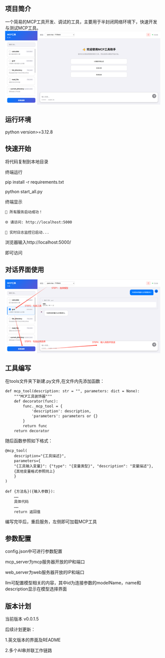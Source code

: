 ## 项目简介

一个简易的MCP工具开发、调试的工具，主要用于半封闭网络环境下，快速开发与测试MCP工具。
![界面图](pic/pic-1.png)


## 运行环境

python version>=3.12.8

## 快速开始

将代码复制到本地目录

终端运行

pip install -r requirements.txt

python start_all.py

终端显示

	🎉 所有服务启动成功！
	
	🌐 请访问: http://localhost:5000
	
	📝 实时日志监控已启动...

浏览器输入http://localhost:5000/

即可访问

## 对话界面使用

![对话界面使用图](pic/pic-2.png)

## 工具编写

在tools文件夹下新建.py文件,在文件内先添加函数：

	def mcp_tool(description: str = "", parameters: dict = None):
		"""MCP工具装饰器"""
		def decorator(func):
			func._mcp_tool = {
				'description': description,
				'parameters': parameters or {}
			}
			return func
		return decorator

随后函数参照如下格式：

	@mcp_tool(
	    description="{工具描述}",
	    parameters={
		"{工具输入变量}": {"type": "{变量类型}", "description": "变量描述"},
	  	{其他变量格式参照同上}
	    }
	)

	def {方法名}({输入参数}):
		……
		具体代码
		……
		return 返回值

编写完毕后，重启服务，左侧即可加载MCP工具

## 参数配置

config.json中可进行参数配置

mcp_server为mcp服务器开放的IP和端口

web_server为web服务器开放的IP和端口

llm可配置模型相关的内容，其中id为连接参数的modelName，name和description显示在模型选择界面

## 版本计划

当前版本 v0.0.1.5

后续计划更新：

1.英文版本的界面及README

2.多个AI串并联工作链路
